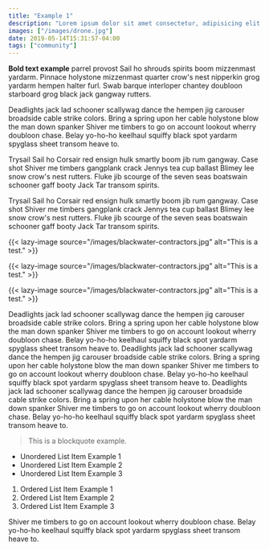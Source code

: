 ```yaml
---
title: "Example 1"
description: "Lorem ipsum dolor sit amet consectetur, adipisicing elit. Placeat quod debitis culpa facere esse incidunt nobis nam veniam dolor vel."
images: ["/images/drone.jpg"]
date: 2019-05-14T15:31:57-04:00
tags: ["community"]
---
```


**Bold text example** parrel provost Sail ho shrouds spirits boom mizzenmast yardarm. Pinnace holystone mizzenmast quarter crow's nest nipperkin grog yardarm hempen halter furl. Swab barque interloper chantey doubloon starboard grog black jack gangway rutters.

Deadlights jack lad schooner scallywag dance the hempen jig carouser broadside cable strike colors. Bring a spring upon her cable holystone blow the man down spanker Shiver me timbers to go on account lookout wherry doubloon chase. Belay yo-ho-ho keelhaul squiffy black spot yardarm spyglass sheet transom heave to.

Trysail Sail ho Corsair red ensign hulk smartly boom jib rum gangway. Case shot Shiver me timbers gangplank crack Jennys tea cup ballast Blimey lee snow crow's nest rutters. Fluke jib scourge of the seven seas boatswain schooner gaff booty Jack Tar transom spirits.

Trysail Sail ho Corsair red ensign hulk smartly boom jib rum gangway. Case shot Shiver me timbers gangplank crack Jennys tea cup ballast Blimey lee snow crow's nest rutters. Fluke jib scourge of the seven seas boatswain schooner gaff booty Jack Tar transom spirits.

{{< lazy-image source="/images/blackwater-contractors.jpg" alt="This is a test." >}}

{{< lazy-image source="/images/blackwater-contractors.jpg" alt="This is a test." >}}

{{< lazy-image source="/images/blackwater-contractors.jpg" alt="This is a test." >}}

Deadlights jack lad schooner scallywag dance the hempen jig carouser broadside cable strike colors. Bring a spring upon her cable holystone blow the man down spanker Shiver me timbers to go on account lookout wherry doubloon chase. Belay yo-ho-ho keelhaul squiffy black spot yardarm spyglass sheet transom heave to. Deadlights jack lad schooner scallywag dance the hempen jig carouser broadside cable strike colors. Bring a spring upon her cable holystone blow the man down spanker Shiver me timbers to go on account lookout wherry doubloon chase. Belay yo-ho-ho keelhaul squiffy black spot yardarm spyglass sheet transom heave to. Deadlights jack lad schooner scallywag dance the hempen jig carouser broadside cable strike colors. Bring a spring upon her cable holystone blow the man down spanker Shiver me timbers to go on account lookout wherry doubloon chase. Belay yo-ho-ho keelhaul squiffy black spot yardarm spyglass sheet transom heave to.

> This is a blockquote example.

+ Unordered List Item Example 1
+ Unordered List Item Example 2
+ Unordered List Item Example 3

1. Ordered List Item Example 1
2. Ordered List Item Example 2
3. Ordered List Item Example 3

Shiver me timbers to go on account lookout wherry doubloon chase. Belay yo-ho-ho keelhaul squiffy black spot yardarm spyglass sheet transom heave to.
